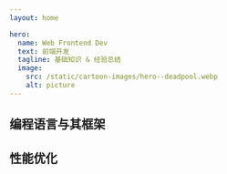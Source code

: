 ```yaml
---
layout: home

hero:
  name: Web Frontend Dev
  text: 前端开发
  tagline: 基础知识 & 经验总结
  image:
    src: /static/cartoon-images/hero--deadpool.webp
    alt: picture
---
```


<script setup lang="ts">
import SkillTextLinksBlock from '../../components/SkillTextLinksBlock.vue'
import SkillIconsBlock from '../../components/SkillIconsBlock.vue'


const __LANGUAGES__ = [
    { 
        name: "JavaScript", 
        link: "/notes/web-frontend/languages/javascript/", 
        imgSrc: "/static/skill-icons/web-frontend--javascript.png"
    },
    { 
        name: "TypeScript", 
        link: "/notes/web-frontend/languages/typescript/", 
        imgSrc: "/static/skill-icons/web-frontend--typescript.png"
    },
    // { 
    //     name: "CSS", 
    //     link: "/notes/web-frontend/languages/css/", 
    //     imgSrc: "/static/skill-icons/web-frontend--css.png"
    // },
    { 
        name: "Sass", 
        link: "/notes/web-frontend/languages/sass/", 
        imgSrc: "/static/skill-icons/web-frontend--sass.png"
    }
]

const  __FRAMEWORKS__ = [
    { 
        name: "React", 
        link: "/notes/web-frontend/frameworks/react/", 
        imgSrc: "/static/skill-icons/web-frontend--react.png"
    },
    { 
        name: "Vue", 
        link: "/notes/web-frontend/frameworks/vue/", 
        imgSrc: "/static/skill-icons/web-frontend--vue.png"
    }
]

const __CROSS_PLATFORM__ = [
    { 
        name: "Dart", 
        link: "/notes/web-frontend/languages/dart/", 
        imgSrc: "/static/skill-icons/cross-platform--dart.png"
    },
    { 
        name: "Flutter", 
        link: "/notes/web-frontend/frameworks/flutter/", 
        imgSrc: "/static/skill-icons/cross-platform--flutter.png"
    },
    // { 
    //     name: "Tauri", 
    //     link: "/notes/web-frontend/frameworks/tauri/", 
    //     imgSrc: "/static/skill-icons/cross-platform--tauri.png",
    // },
    { 
        name: "React Native", 
        link: "https://reactnative.dev/", 
        imgSrc: "/static/skill-icons/web-frontend--react.png",
        openNewTag: true
    },
]

const __EXTENSIONS__ = [
    { 
        name: "Web Assembly", 
        link: "/notes/web-frontend/__extensions__/webassembly/",
        imgSrc: "/static/skill-icons/web-frontend--webassembly.png", 
    },
    { 
        name: "Web Components", 
        link: "https://www.webcomponents.org/introduction/",
        imgSrc: "/static/skill-icons/web-frontend--webcomponents.png",
        openNewTag: true
    },
    { 
        name: "Web RTC", 
        link: "/notes/web-frontend/__extensions__/webrtc/",
        imgSrc: "/static/skill-icons/web-frontend--webrtc.png",
    },
    { 
        name: "Chrome Extension", 
        link: "https://developer.chrome.com/docs/extensions/reference/api?hl=zh-cn",
        imgSrc: "/static/skill-icons/web-frontend--chrome-extension.png",
        openNewTag: true 
    },
]

const __PERFORMANCE__ = [
    {
        name: "首屏加载优化",
        link: "/notes/web-frontend/__performance__/first-screen-load-optimization"
    },
    { 
        name: "图片优化", 
        link: "/notes/web-frontend/__performance__/image-optimization", 
    },
    { 
        name: "大文件上传优化", 
        link: "/notes/web-frontend/__performance__/large-file-uploading", 
    },
    { 
        name: "数据请求优化", 
        link: "/notes/web-frontend/__performance__/requests-concurrent", 
    },
]

const __AUTOMATED_TESTING__ = [
    { 
        name: "Vitest", 
        link: "https://cn.vitest.dev/",
        imgSrc: "/static/skill-icons/web-frontend--vitest.png",
        openNewTag: true 
    },
    { 
        name: "Jest", 
        link: "https://jestjs.io/zh-Hans/",
        imgSrc: "/static/skill-icons/web-frontend--jest.png",
        openNewTag: true 
    },
    { 
        name: "Cypress", 
        link: "https://www.cypress.io/",
        imgSrc: "/static/skill-icons/web-frontend--cypress.png",
        openNewTag: true 
    },
    { 
        name: "Testing Library", 
        link: "https://testing-library.com/",
        imgSrc: "/static/skill-icons/web-frontend--testing-library.png",
        openNewTag: true 
    },
]

</script>

## 编程语言与其框架

<SkillIconsBlock :skillList="__LANGUAGES__"/>
<SkillIconsBlock :skillList="__FRAMEWORKS__"/>
<SkillIconsBlock :skillList="__CROSS_PLATFORM__"/>

## 性能优化

<SkillTextLinksBlock :textList="__PERFORMANCE__"/>

<!-- ## 构建工具
<SkillIconsBlock :skillList="__BUILD_TOOLS__"/> -->

<!-- ## 自动化测试
<SkillIconsBlock :skillList="__AUTOMATED_TESTING__"/> -->

<!-- ## 前端扩展
<SkillIconsBlock :skillList="__EXTENSIONS__"/> -->
